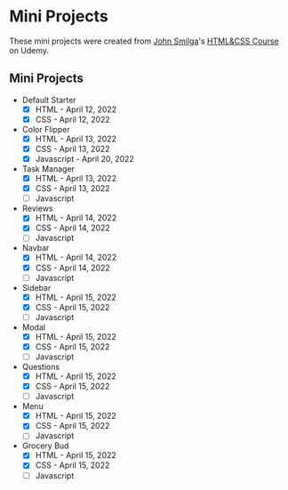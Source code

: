 # Mini Projects

These mini projects were created from [John Smilga](https://www.johnsmilga.com/)'s [HTML&CSS Course](https://www.udemy.com/course/in-depth-html-css-course-build-responsive-websites/?referralCode=40C89DF13A25C5EC2CCF) on Udemy.

## Mini Projects

- Default Starter
  - [x] HTML - April 12, 2022
  - [x] CSS - April 12, 2022
- Color Flipper
  - [x] HTML - April 13, 2022
  - [x] CSS - April 13, 2022
  - [x] Javascript - April 20, 2022
- Task Manager
  - [x] HTML - April 13, 2022
  - [x] CSS - April 13, 2022
  - [ ] Javascript
- Reviews
  - [x] HTML - April 14, 2022
  - [x] CSS - April 14, 2022
  - [ ] Javascript
- Navbar
  - [x] HTML - April 14, 2022
  - [x] CSS - April 14, 2022
  - [ ] Javascript
- Sidebar
  - [x] HTML - April 15, 2022
  - [x] CSS - April 15, 2022
  - [ ] Javascript
- Modal
  - [x] HTML - April 15, 2022
  - [x] CSS - April 15, 2022
  - [ ] Javascript
- Questions
  - [x] HTML - April 15, 2022
  - [x] CSS - April 15, 2022
  - [ ] Javascript
- Menu
  - [x] HTML - April 15, 2022
  - [x] CSS - April 15, 2022
  - [ ] Javascript
- Grocery Bud
  - [x] HTML - April 15, 2022
  - [x] CSS - April 15, 2022
  - [ ] Javascript
